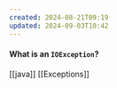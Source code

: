 ```yaml
---
created: 2024-08-21T09:19
updated: 2024-09-03T10:42
---
```

#### What is an `IOException`?


[[java]] [[Exceptions]]